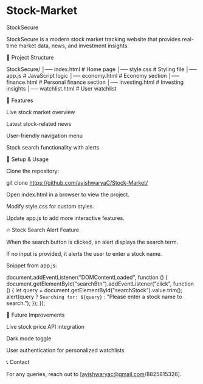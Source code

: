 # Stock-Market
StockSecure

StockSecure is a modern stock market tracking website that provides real-time market data, news, and investment insights.

📂 Project Structure

StockSecure/
│── index.html         # Home page
│── style.css         # Styling file
│── app.js           # JavaScript logic
│── economy.html     # Economy section
│── finance.html     # Personal finance section
│── investing.html   # Investing insights
│── watchlist.html   # User watchlist

🚀 Features

Live stock market overview

Latest stock-related news

User-friendly navigation menu

Stock search functionality with alerts

🔧 Setup & Usage

Clone the repository:

git clone https://github.com/ayishwaryaC/Stock-Market/

Open index.html in a browser to view the project.

Modify style.css for custom styles.

Update app.js to add more interactive features.

🔥 Stock Search Alert Feature

When the search button is clicked, an alert displays the search term.

If no input is provided, it alerts the user to enter a stock name.

Snippet from app.js:

document.addEventListener("DOMContentLoaded", function () {
    document.getElementById("searchBtn").addEventListener("click", function () {
        let query = document.getElementById("searchStock").value.trim();
        alert(query ? `Searching for: ${query}` : "Please enter a stock name to search.");
    });
});

📌 Future Improvements

Live stock price API integration

Dark mode toggle

User authentication for personalized watchlists

📞 Contact

For any queries, reach out to [ayishwaryac@gmail.com/8825815326].

